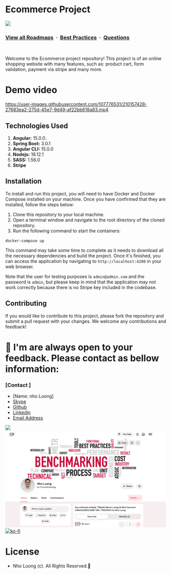 # Ecommerce Project

![](https://i.imgur.com/waxVImv.png)
### [View all Roadmaps](https://github.com/nholuongut/all-roadmaps) &nbsp;&middot;&nbsp; [Best Practices](https://github.com/nholuongut/all-roadmaps/blob/main/public/best-practices/) &nbsp;&middot;&nbsp; [Questions](https://www.linkedin.com/in/nholuong/)
<br/>

Welcome to the Ecommerce project repository! This project is of an online shopping website with many features, such as:
product cart, form validation, payment via stripe and many more.

# Demo video

https://user-images.githubusercontent.com/107776531/210157428-27683ea2-275d-45e7-9d49-af22bb618a83.mp4

## Technologies Used

1. **Angular:** 15.0.0.
1. **Spring Boot:** 3.0.1
1. **Angular CLI:** 15.0.0
1. **Nodejs:** 18.12.1
1. **SASS:** 1.56.0
1. **Stripe**

## Installation

To install and run this project, you will need to have Docker and Docker Compose installed on your machine. Once you have confirmed that they are installed, follow the steps below:

1. Clone this repository to your local machine.
2. Open a terminal window and navigate to the root directory of the cloned repository.
3. Run the following command to start the containers:

```
docker-compose up
```

This command may take some time to complete as it needs to download all the necessary dependencies and build the project. Once it's finished, you can access the application by navigating to `http://localhost:4200` in your web browser.

Note that the user for testing purposes is `admin@admin.com` and the password is `admin`, but please keep in mind that the application may not work correctly because there is no Stripe key included in the codebase.

## Contributing

If you would like to contribute to this project, please fork the repository and submit a pull request with your changes. We welcome any contributions and feedback!

# 🚀 I'm are always open to your feedback.  Please contact as bellow information:
### [Contact ]
* [Name: nho Luong]
* [Skype](luongutnho_skype)
* [Github](https://github.com/nholuongut/)
* [Linkedin](https://www.linkedin.com/in/nholuong/)
* [Email Address](luongutnho@hotmail.com)

![](https://i.imgur.com/waxVImv.png)
![](Donate.png)
[![ko-fi](https://ko-fi.com/img/githubbutton_sm.svg)](https://ko-fi.com/nholuong)

# License
* Nho Luong (c). All Rights Reserved.🌟